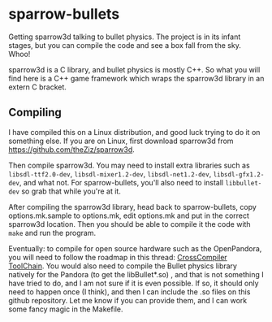 sparrow-bullets
===============

Getting sparrow3d talking to bullet physics. The
project is in its infant stages, but you can compile the code
and see a box fall from the sky.  Whoo!

sparrow3d is a C library, and bullet physics is mostly C++.  So
what you will find here is a C++ game framework which wraps
the sparrow3d library in an extern C bracket.


Compiling
---------

I have compiled this on a Linux distribution, and good luck
trying to do it on something else.  If you are on Linux, first
download sparrow3d from https://github.com/theZiz/sparrow3d.

Then compile sparrow3d.  You may need to install extra libraries such as
`libsdl-ttf2.0-dev`, `libsdl-mixer1.2-dev`, `libsdl-net1.2-dev`,
`libsdl-gfx1.2-dev`, and what not.  For sparrow-bullets, you'll 
also need to install `libbullet-dev` so grab that while you're at it.

After compiling the sparrow3d library, head back to sparrow-bullets,
copy options.mk.sample to options.mk, edit options.mk and put
in the correct sparrow3d location.  Then you 
should be able to compile it the code with `make` and run the program.

Eventually:  to compile for open source hardware such as the OpenPandora,
you will need to follow the roadmap in this thread:
[CrossCompiler ToolChain](http://boards.openpandora.org/topic/7147-crosscompiler-toolchain-based-on-openpandoraorg-ipks/).  You
would also need to compile the Bullet physics library natively for the 
Pandora (to get the libBullet\*.so) , and that is not something I 
have tried to do, and I am not sure if it is even possible.   If so, it
should only need to happen once (I think), and then I can include the .so
files on this github repository.  Let me know if you can provide them, and
I can work some fancy magic in the Makefile.  
